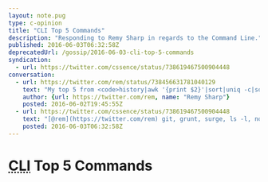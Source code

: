 ```yaml
---
layout: note.pug
type: c-opinion
title: "CLI Top 5 Commands"
description: "Responding to Remy Sharp in regards to the Command Line."
published: 2016-06-03T06:32:58Z
deprecatedUrl: /gossip/2016-06-03-cli-top-5-commands
syndication:
  - url: https://twitter.com/cssence/status/738619467500904448
conversation:
  - url: https://twitter.com/rem/status/738456631781040129
    text: "My top 5 from <code>history|awk '{print $2}'|sort|uniq -c|sort -n</code> is: git, npm, ls, cd, curl. What's your? (also, sorry, boring, eh?)"
    author: {url: https://twitter.com/rem, name: "Remy Sharp"}
    posted: 2016-06-02T19:45:55Z
  - url: https://twitter.com/cssence/status/738619467500904448
    text: "[@rem](https://twitter.com/rem) git, grunt, surge, ls -l, node … kinda unfair though, as I have this in my .bash_profile<br>[gist.github.com/cssence/0d87b263019d3a1c710983acb1e6ee6a](https://gist.github.com/cssence/0d87b263019d3a1c710983acb1e6ee6a)"
    posted: 2016-06-03T06:32:58Z
---
```


# <abbr title="Command Line Interface">CLI</abbr> Top&nbsp;5 Commands

